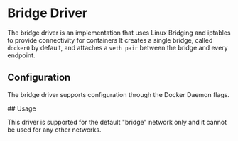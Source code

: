 <!--[metadata]>
+++
title = "The Bridge driver"
description = "Understanding and using the bridge driver"
keywords = ["docker, network, driver, plugin, bridge"]
[menu.main]
parent = "smn_networking_drivers"
+++
<![end-metadata]-->

Bridge Driver
=============

The bridge driver is an implementation that uses Linux Bridging and iptables to provide connectivity for containers
It creates a single bridge, called `docker0` by default, and attaches a `veth pair` between the bridge and every endpoint.

## Configuration

The bridge driver supports configuration through the Docker Daemon flags. 

## Usage

This driver is supported for the default "bridge" network only and it cannot be used for any other networks.
